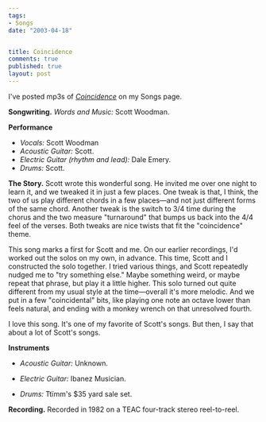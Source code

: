 ```yaml
--- 
tags:
- Songs
date: "2003-04-18"


title: Coincidence
comments: true
published: true
layout: post
---
```


<p> I've posted mp3s of <em>
<a href="http://dale.emery.name/songs/#coincidence">Coincidence</a>
</em> on my Songs page. </p>
<p>
<strong>Songwriting.</strong>
<em>Words and Music:</em> Scott Woodman. </p>
<p>
<strong>Performance</strong>
<ul>
<li>
<em>Vocals:</em>     Scott Woodman </li>
<li>
<em>Acoustic Guitar:</em>     Scott. </li>
<li>
<em>Electric Guitar (rhythm and lead):</em>     Dale Emery. </li>
<li>
<em>Drums:</em>     Scott. </li>
</ul>
</p>
<p>
<strong>The Story.</strong> Scott wrote this wonderful song. He invited me over one night to learn it, and we tweaked it in just a few places. One tweak is that, I think, the two of us play different chords in a few places—and not just different forms of the same chord. Another tweak is the switch to 3/4 time during the chorus and the two measure "turnaround" that bumps us back into the 4/4 feel of the verses. Both tweaks are nice twists that fit the "coincidence" theme. </p>
<p> This song marks a first for Scott and me. On our earlier recordings, I'd worked out the solos on my own, in advance. This time, Scott and I constructed the solo together. I tried various things, and Scott repeatedly nudged me to "try something else." Maybe something weird, or maybe repeat that phrase, but play it a little higher. This solo turned out quite different from my usual style at the time—overall it's more melodic. And we put in a few "coincidental" bits, like playing one note an octave lower than feels natural, and ending with a monkey wrench on that unresolved fourth. </p>
<p> I love this song. It's one of my favorite of Scott's songs. But then, I say that about a lot of Scott's songs. </p>
<p>
<strong>Instruments</strong>
<ul>
<li>
<em>Acoustic Guitar:</em>     Unknown. </li>
</ul>
<ul>
<li>
<em>Electric Guitar:</em>     Ibanez Musician. </li>
</ul>
<ul>
<li>
<em>Drums:</em>     Ttïmm's $35 yard sale set. </li>
</ul>
</p>
<p>
<strong>Recording.</strong> Recorded in 1982 on a TEAC four-track stereo reel-to-reel. </p>
